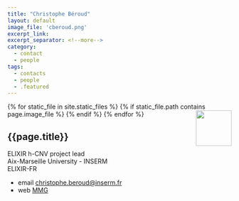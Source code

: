 ```yaml
---
title: "Christophe Béroud"
layout: default
image_file: 'cberoud.png'
excerpt_link:
excerpt_separator: <!--more-->
category:
  - contact
  - people
tags:
  - contacts
  - people
  - .featured
---
```


{% for static_file in site.static_files %}
  {% if static_file.path contains page.image_file %}
<img style="float: right; width: 80px; clear: none;" src="{{ static_file.path | relative_url}}" />
  {% endif %}
{% endfor %}

## {{page.title}}

ELIXIR h-CNV project lead  
Aix-Marseille University - INSERM  
ELIXIR-FR  

<!--more-->

* email [christophe.beroud@inserm.fr](mailto:christophe.beroud@inserm.fr)  
* web [MMG](https://www.marseille-medical-genetics.org/fr/c-beroud/)  

